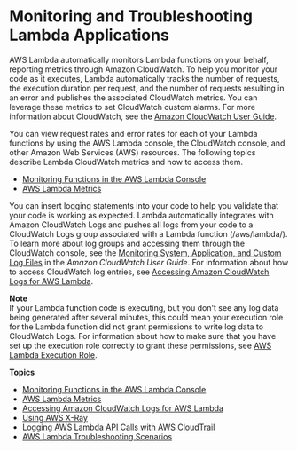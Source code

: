 # Monitoring and Troubleshooting Lambda Applications<a name="troubleshooting"></a>

AWS Lambda automatically monitors Lambda functions on your behalf, reporting metrics through Amazon CloudWatch\. To help you monitor your code as it executes, Lambda automatically tracks the number of requests, the execution duration per request, and the number of requests resulting in an error and publishes the associated CloudWatch metrics\. You can leverage these metrics to set CloudWatch custom alarms\. For more information about CloudWatch, see the [Amazon CloudWatch User Guide](https://docs.aws.amazon.com/AmazonCloudWatch/latest/DeveloperGuide/)\.

You can view request rates and error rates for each of your Lambda functions by using the AWS Lambda console, the CloudWatch console, and other Amazon Web Services \(AWS\) resources\. The following topics describe Lambda CloudWatch metrics and how to access them\.
+ [Monitoring Functions in the AWS Lambda Console](monitoring-functions-access-metrics.md)
+ [AWS Lambda Metrics](monitoring-functions-metrics.md)

You can insert logging statements into your code to help you validate that your code is working as expected\. Lambda automatically integrates with Amazon CloudWatch Logs and pushes all logs from your code to a CloudWatch Logs group associated with a Lambda function \(/aws/lambda/*<function name>*\)\. To learn more about log groups and accessing them through the CloudWatch console, see the [Monitoring System, Application, and Custom Log Files](https://docs.aws.amazon.com/AmazonCloudWatch/latest/DeveloperGuide/WhatIsCloudWatchLogs.html) in the *Amazon CloudWatch User Guide*\. For information about how to access CloudWatch log entries, see [Accessing Amazon CloudWatch Logs for AWS Lambda](monitoring-functions-logs.md)\.

**Note**  
If your Lambda function code is executing, but you don't see any log data being generated after several minutes, this could mean your execution role for the Lambda function did not grant permissions to write log data to CloudWatch Logs\. For information about how to make sure that you have set up the execution role correctly to grant these permissions, see [AWS Lambda Execution Role](lambda-intro-execution-role.md)\.

**Topics**
+ [Monitoring Functions in the AWS Lambda Console](monitoring-functions-access-metrics.md)
+ [AWS Lambda Metrics](monitoring-functions-metrics.md)
+ [Accessing Amazon CloudWatch Logs for AWS Lambda](monitoring-functions-logs.md)
+ [Using AWS X\-Ray](lambda-x-ray.md)
+ [Logging AWS Lambda API Calls with AWS CloudTrail](logging-using-cloudtrail.md)
+ [AWS Lambda Troubleshooting Scenarios](monitoring-functions-troubleshooting.md)
